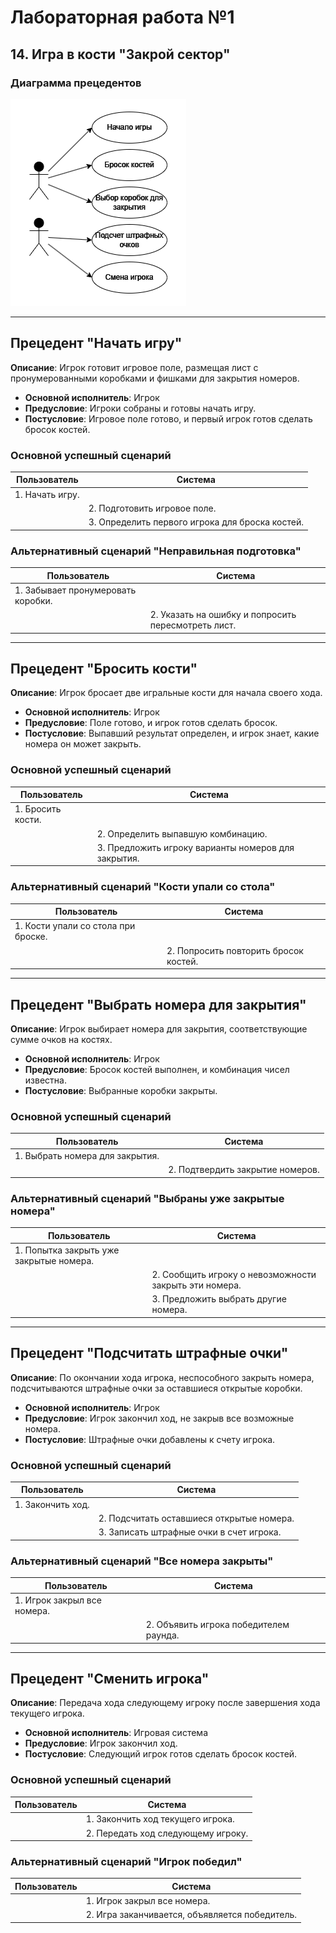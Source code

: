 # Лабораторная работа №1
## 14. Игра в кости "Закрой сектор"

### Диаграмма прецедентов
![lab1-diagram.png](lab1-diagram.png)

---

## Прецедент "Начать игру"
**Описание**: Игрок готовит игровое поле, размещая лист с пронумерованными коробками и фишками для закрытия номеров.
- **Основной исполнитель**: Игрок
- **Предусловие**: Игроки собраны и готовы начать игру.
- **Постусловие**: Игровое поле готово, и первый игрок готов сделать бросок костей.

### Основной успешный сценарий
| Пользователь         | Система                                           | 
|----------------------|---------------------------------------------------|
| 1. Начать игру.      |                                                   | 
|                      | 2. Подготовить игровое поле.                     |
|                      | 3. Определить первого игрока для броска костей.  |

### Альтернативный сценарий "Неправильная подготовка"
| Пользователь                                  | Система                                     | 
|-----------------------------------------------|---------------------------------------------|
| 1. Забывает пронумеровать коробки.           |                                             | 
|                                               | 2. Указать на ошибку и попросить пересмотреть лист. |

---

## Прецедент "Бросить кости"
**Описание**: Игрок бросает две игральные кости для начала своего хода.
- **Основной исполнитель**: Игрок
- **Предусловие**: Поле готово, и игрок готов сделать бросок.
- **Постусловие**: Выпавший результат определен, и игрок знает, какие номера он может закрыть.

### Основной успешный сценарий
| Пользователь         | Система                                           | 
|----------------------|---------------------------------------------------|
| 1. Бросить кости.    |                                                   | 
|                      | 2. Определить выпавшую комбинацию.               |
|                      | 3. Предложить игроку варианты номеров для закрытия. |

### Альтернативный сценарий "Кости упали со стола"
| Пользователь         | Система                                           | 
|----------------------|---------------------------------------------------|
| 1. Кости упали со стола при броске. |                                    | 
|                      | 2. Попросить повторить бросок костей.            |

---

## Прецедент "Выбрать номера для закрытия"
**Описание**: Игрок выбирает номера для закрытия, соответствующие сумме очков на костях.
- **Основной исполнитель**: Игрок
- **Предусловие**: Бросок костей выполнен, и комбинация чисел известна.
- **Постусловие**: Выбранные коробки закрыты.

### Основной успешный сценарий
| Пользователь                         | Система                             | 
|--------------------------------------|-------------------------------------|
| 1. Выбрать номера для закрытия.      |                                     | 
|                                      | 2. Подтвердить закрытие номеров.   |

### Альтернативный сценарий "Выбраны уже закрытые номера"
| Пользователь                            | Система                                   | 
|-----------------------------------------|-------------------------------------------|
| 1. Попытка закрыть уже закрытые номера. |                                           | 
|                                         | 2. Сообщить игроку о невозможности закрыть эти номера. |
|                                         | 3. Предложить выбрать другие номера.                   |

---
## Прецедент "Подсчитать штрафные очки"
**Описание**: По окончании хода игрока, неспособного закрыть номера, подсчитываются штрафные очки за оставшиеся открытые коробки.
- **Основной исполнитель**: Игрок
- **Предусловие**: Игрок закончил ход, не закрыв все возможные номера.
- **Постусловие**: Штрафные очки добавлены к счету игрока.

### Основной успешный сценарий
| Пользователь                    | Система                                               | 
|---------------------------------|-------------------------------------------------------|
| 1. Закончить ход.               |                                                       | 
|                                 | 2. Подсчитать оставшиеся открытые номера.            |
|                                 | 3. Записать штрафные очки в счет игрока.             |

### Альтернативный сценарий "Все номера закрыты"
| Пользователь                        | Система                                    | 
|-------------------------------------|--------------------------------------------|
| 1. Игрок закрыл все номера.         |                                            | 
|                                     | 2. Объявить игрока победителем раунда.    |

---
## Прецедент "Сменить игрока"
**Описание**: Передача хода следующему игроку после завершения хода текущего игрока.
- **Основной исполнитель**: Игровая система
- **Предусловие**: Игрок закончил ход.
- **Постусловие**: Следующий игрок готов сделать бросок костей.

### Основной успешный сценарий
| Пользователь                | Система                                     | 
|-----------------------------|---------------------------------------------|
|                             | 1. Закончить ход текущего игрока.           | 
|                             | 2. Передать ход следующему игроку.          |

### Альтернативный сценарий "Игрок победил"
| Пользователь                | Система                                      | 
|-----------------------------|----------------------------------------------|
|                             | 1. Игрок закрыл все номера.                  | 
|                             | 2. Игра заканчивается, объявляется победитель. |

